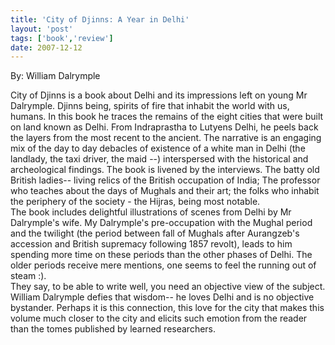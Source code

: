 ```yaml
---
title: 'City of Djinns: A Year in Delhi'
layout: 'post'
tags: ['book','review']
date: 2007-12-12
---
```

By: William Dalrymple
<!--more-->



City of Djinns is a book about Delhi and its impressions left on young Mr Dalrymple. Djinns being, spirits of fire that inhabit the world with us, humans. In this book he traces the remains of the eight cities that were built on land known as Delhi. From Indraprastha to Lutyens Delhi, he peels back the layers from the most recent to the ancient. The narrative is an engaging mix of the day to day debacles of existence of a white man in Delhi (the landlady, the taxi driver, the maid --) interspersed with the historical and archeological findings. The book is livened by the interviews. The batty old British ladies-- living relics of the British occupation of India; The professor who teaches about the days of Mughals and their art; the folks who inhabit the periphery of the society - the Hijras, being most notable.<br>
The book includes delightful illustrations of scenes from Delhi by Mr Dalrymple's wife. My Dalrymple's pre-occupation with the Mughal period and the twilight (the period between fall of Mughals after Aurangzeb's accession and British supremacy following 1857 revolt), leads to him spending more time on these periods than the other phases of Delhi. The older periods receive mere mentions, one seems to feel the running out of steam :).<br>
They say, to be able to write well, you need an objective view of the subject. William Dalrymple defies that wisdom-- he loves Delhi and is no objective bystander. Perhaps it is this connection, this love for the city that makes this volume much closer to the city and elicits such emotion from the reader than the tomes published by learned researchers.
